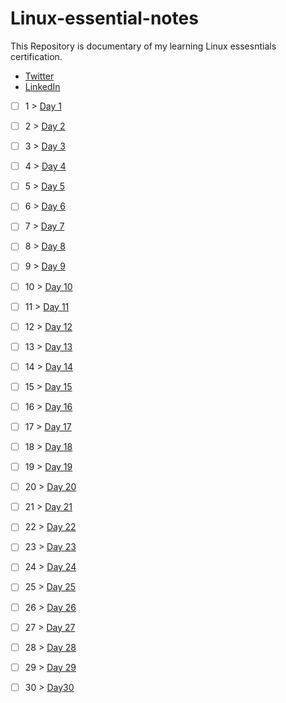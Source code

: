 # Linux-essential-notes
This Repository is documentary of my learning Linux essesntials certification. 

- [Twitter](https://twitter.com/PaulAnsh1)
- [LinkedIn](https://www.linkedin.com/in/anshpaul)


- [ ]  1 > [Day 1](progress/day1.md)
- [ ]  2 > [Day 2](progress/day2.md)
- [ ]  3 > [Day 3](progress/day3.md)
- [ ]  4 > [Day 4](progress/day4.md)
- [ ]  5 > [Day 5](progress/day5.md)
- [ ]  6 > [Day 6](progress/day6.md)
- [ ]  7 > [Day 7](progress/day7.md)
- [ ]  8 > [Day 8](progress/day8.md)
- [ ]  9 > [Day 9](progress/day9.md)
- [ ]  10 > [Day 10](progress/day10.md)

- [ ]  11 > [Day 11](progress/day11.md)
- [ ]  12 > [Day 12](progress/day12.md)
- [ ]  13 > [Day 13](progress/day13.md)
- [ ]  14 > [Day 14](progress/day14.md)
- [ ]  15 > [Day 15](progress/day15.md)
- [ ]  16 > [Day 16](progress/day16.md)
- [ ]  17 > [Day 17](progress/day17.md)
- [ ]  18 > [Day 18](progress/day18.md)
- [ ]  19 > [Day 19](progress/day19.md)
- [ ]  20 > [Day 20](progress/day20.md)

- [ ]  21 > [Day 21](progress/day21.md)
- [ ]  22 > [Day 22](progress/day22.md)
- [ ]  23 > [Day 23](progress/day23.md)
- [ ]  24 > [Day 24](progress/day24.md)
- [ ]  25 > [Day 25](progress/day25.md)
- [ ]  26 > [Day 26](progress/day26.md)
- [ ]  27 > [Day 27](progress/day27.md)
- [ ]  28 > [Day 28](progress/day28.md)
- [ ]  29 > [Day 29](progress/day29.md)
- [ ]  30 > [Day30](progress/day30.md)
